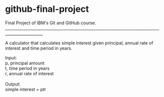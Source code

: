 # github-final-project
Final Project of IBM's Git and GitHub course. <br>
_________________________________________________________________________________________________ <br>

A calculator that calculates simple interest given principal, annual rate of interest and time period in years.

Input: <br>
   p, principal amount <br>
   t, time period in years <br>
   r, annual rate of interest <br> <br>
Output: <br>
   simple interest = p*t*r <br>

   
